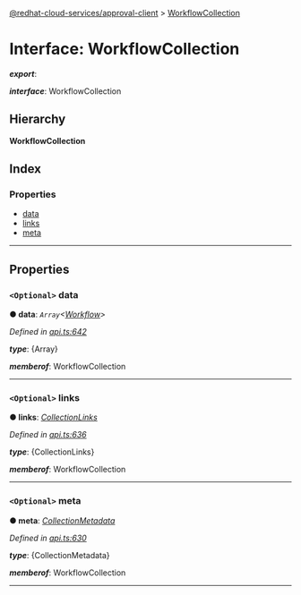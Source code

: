 [@redhat-cloud-services/approval-client](../README.md) > [WorkflowCollection](../interfaces/workflowcollection.md)

# Interface: WorkflowCollection

*__export__*: 

*__interface__*: WorkflowCollection

## Hierarchy

**WorkflowCollection**

## Index

### Properties

* [data](workflowcollection.md#data)
* [links](workflowcollection.md#links)
* [meta](workflowcollection.md#meta)

---

## Properties

<a id="data"></a>

### `<Optional>` data

**● data**: *`Array`<[Workflow](workflow.md)>*

*Defined in [api.ts:642](https://github.com/RedHatInsights/javascript-clients/blob/master/packages/approval/api.ts#L642)*

*__type__*: {Array}

*__memberof__*: WorkflowCollection

___
<a id="links"></a>

### `<Optional>` links

**● links**: *[CollectionLinks](collectionlinks.md)*

*Defined in [api.ts:636](https://github.com/RedHatInsights/javascript-clients/blob/master/packages/approval/api.ts#L636)*

*__type__*: {CollectionLinks}

*__memberof__*: WorkflowCollection

___
<a id="meta"></a>

### `<Optional>` meta

**● meta**: *[CollectionMetadata](collectionmetadata.md)*

*Defined in [api.ts:630](https://github.com/RedHatInsights/javascript-clients/blob/master/packages/approval/api.ts#L630)*

*__type__*: {CollectionMetadata}

*__memberof__*: WorkflowCollection

___

